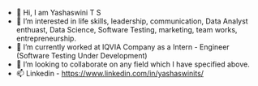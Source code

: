 - 👋 Hi, I am Yashaswini T S
- 👀 I’m interested in life skills, leadership, communication, Data Analyst enthuast, Data Science, Software Testing, marketing, team works, entrepreneurship.
- 🌱 I’m currently worked at IQVIA Company as a Intern - Engineer (Software Testing Under Development)
- 💞️ I’m looking to collaborate on any field which I have specified above.
- 📫 Linkedin - https://www.linkedin.com/in/yashaswinits/

<!---
ranjitharaju/ranjitharaju is a ✨ special ✨ repository because its `README.md` (this file) appears on your GitHub profile.
You can click the Preview link to take a look at your changes.
--->
